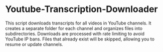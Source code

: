 # Youtube-Transcription-Downloader
This script downloads transcripts for all videos in YouTube channels. It creates a separate folder for each channel and organizes files into subdirectories. Downloads are processed with rate limiting to avoid YouTube IP bans. Files that already exist will be skipped, allowing you to resume or update channels.
